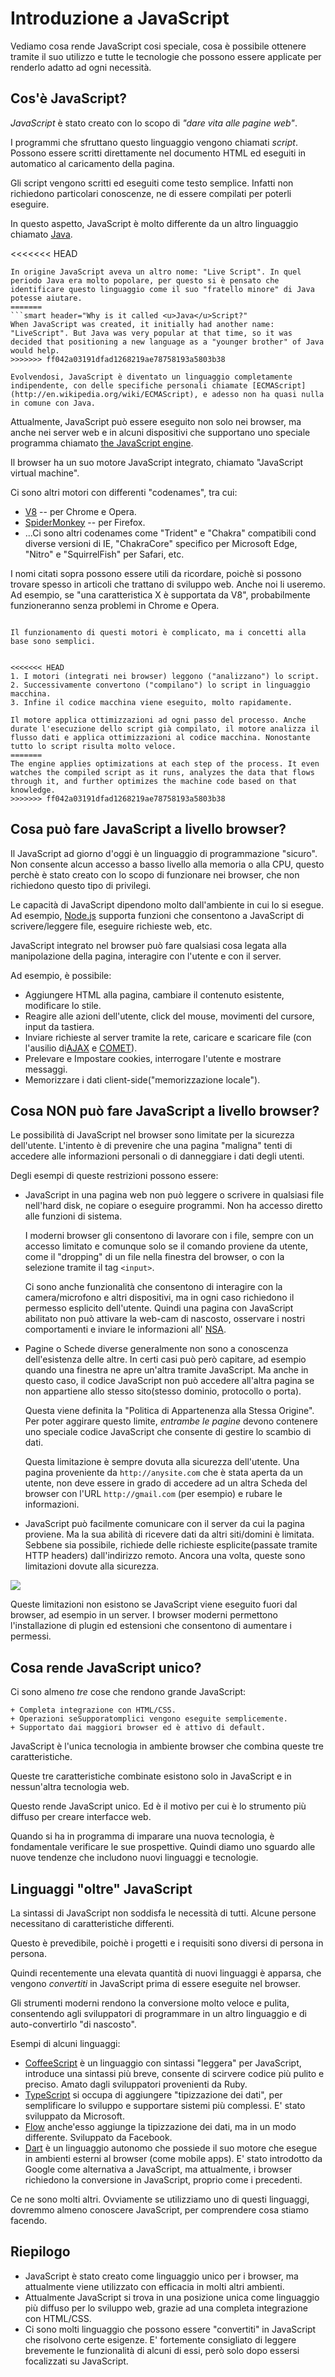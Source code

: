 # Introduzione a JavaScript

Vediamo cosa rende JavaScript cosi speciale, cosa è possibile ottenere tramite il suo utilizzo e tutte le tecnologie che possono essere applicate per renderlo adatto ad ogni necessità.

## Cos'è JavaScript?

*JavaScript* è stato creato con lo scopo di *"dare vita alle pagine web"*.

I programmi che sfruttano questo linguaggio vengono chiamati *script*. Possono essere scritti direttamente nel documento HTML ed eseguiti in automatico al caricamento della pagina.

Gli script vengono scritti ed eseguiti come testo semplice. Infatti non richiedono particolari conoscenze, ne di essere compilati per poterli eseguire.

In questo aspetto, JavaScript è molto differente da un altro linguaggio chiamato [Java](https://en.wikipedia.org/wiki/Java_(programming_language)).

<<<<<<< HEAD
```smart header="Perchè <u>Java</u>Script?"
In origine JavaScript aveva un altro nome: "Live Script". In quel periodo Java era molto popolare, per questo si è pensato che identificare questo linguaggio come il suo "fratello minore" di Java potesse aiutare.
=======
```smart header="Why is it called <u>Java</u>Script?"
When JavaScript was created, it initially had another name: "LiveScript". But Java was very popular at that time, so it was decided that positioning a new language as a "younger brother" of Java would help.
>>>>>>> ff042a03191dfad1268219ae78758193a5803b38

Evolvendosi, JavaScript è diventato un linguaggio completamente indipendente, con delle specifiche personali chiamate [ECMAScript](http://en.wikipedia.org/wiki/ECMAScript), e adesso non ha quasi nulla in comune con Java.
```

Attualmente, JavaScript può essere eseguito non solo nei browser, ma anche nei server web e in alcuni dispositivi che supportano uno speciale programma chiamato [the JavaScript engine](https://en.wikipedia.org/wiki/JavaScript_engine).

Il browser ha un suo motore JavaScript integrato, chiamato "JavaScript virtual machine".

Ci sono altri motori con differenti "codenames", tra cui:

- [V8](https://en.wikipedia.org/wiki/V8_(JavaScript_engine)) -- per Chrome e Opera.
- [SpiderMonkey](https://en.wikipedia.org/wiki/SpiderMonkey) -- per Firefox.
- ...Ci sono altri codenames come "Trident" e "Chakra" compatibili cond diverse versioni di IE, "ChakraCore" specifico per Microsoft Edge, "Nitro" e "SquirrelFish" per Safari, etc.

I nomi citati sopra possono essere utili da ricordare, poichè si possono trovare spesso in articoli che trattano di sviluppo web. Anche noi li useremo. Ad esempio, se "una caratteristica X è supportata da V8", probabilmente funzioneranno senza problemi in Chrome e Opera.

```smart header="Come funzionano questi motori?"

Il funzionamento di questi motori è complicato, ma i concetti alla base sono semplici.


<<<<<<< HEAD
1. I motori (integrati nei browser) leggono ("analizzano") lo script.
2. Successivamente convertono ("compilano") lo script in linguaggio macchina.
3. Infine il codice macchina viene eseguito, molto rapidamente.

Il motore applica ottimizzazioni ad ogni passo del processo. Anche durate l'esecuzione dello script già compilato, il motore analizza il flusso dati e applica ottimizzazioni al codice macchina. Nonostante tutto lo script risulta molto veloce.
=======
The engine applies optimizations at each step of the process. It even watches the compiled script as it runs, analyzes the data that flows through it, and further optimizes the machine code based on that knowledge.
>>>>>>> ff042a03191dfad1268219ae78758193a5803b38
```

## Cosa può fare JavaScript a livello browser?

Il JavaScript ad giorno d'oggi è un linguaggio di programmazione "sicuro". Non consente alcun accesso a basso livello alla memoria o alla CPU, questo perchè è stato creato con lo scopo di funzionare nei browser, che non richiedono questo tipo di privilegi.

Le capacità di JavaScript dipendono molto dall'ambiente in cui lo si esegue. Ad esempio, [Node.js](https://wikipedia.org/wiki/Node.js) supporta funzioni che consentono a JavaScript di scrivere/leggere file, eseguire richieste web, etc.

JavaScript integrato nel browser può fare qualsiasi cosa legata alla manipolazione della pagina, interagire con l'utente e con il server.

Ad esempio, è possibile:

- Aggiungere HTML alla pagina, cambiare il contenuto esistente, modificare lo stile.
- Reagire alle azioni dell'utente, click del mouse, movimenti del cursore, input da tastiera.
- Inviare richieste al server tramite la rete, caricare e scaricare file (con l'ausilio di[AJAX](https://en.wikipedia.org/wiki/Ajax_(programming)) e [COMET](https://en.wikipedia.org/wiki/Comet_(programming))).
- Prelevare e Impostare cookies, interrogare l'utente e mostrare messaggi.
- Memorizzare i dati client-side("memorizzazione locale").

## Cosa NON può fare JavaScript a livello browser?

Le possibilità di JavaScript nel browser sono limitate per la sicurezza dell'utente. L'intento è di prevenire che una pagina "maligna" tenti di accedere alle informazioni personali o di danneggiare i dati degli utenti.

Degli esempi di queste restrizioni possono essere:

- JavaScript in una pagina web non può leggere o scrivere in qualsiasi file nell'hard disk, ne copiare o eseguire programmi. Non ha accesso diretto alle funzioni di sistema.

    I moderni browser gli consentono di lavorare con i file, sempre con un accesso limitato e comunque solo se il comando proviene da utente, come il "dropping" di un file nella finestra del browser, o con la selezione  tramite il tag `<input>`.

    Ci sono anche funzionalità che consentono di interagire con la camera/microfono e altri dispositivi, ma in ogni caso richiedono il permesso esplicito dell'utente. Quindi una pagina con JavaScript abilitato non può attivare la web-cam di nascosto, osservare i nostri comportamenti e inviare le informazioni all' [NSA](https://en.wikipedia.org/wiki/National_Security_Agency).
- Pagine o Schede diverse generalmente non sono a conoscenza dell'esistenza delle altre. In certi casi può però capitare, ad esempio quando una finestra ne apre un'altra tramite JavaScript. Ma anche in questo caso, il codice JavaScript non può accedere all'altra pagina se non appartiene allo stesso sito(stesso dominio, protocollo o porta).

    Questa viene definita la "Politica di Appartenenza alla Stessa Origine". Per poter aggirare questo limite, *entrambe le pagine* devono contenere uno speciale codice JavaScript che consente di gestire lo scambio di dati.

    Questa limitazione è sempre dovuta alla sicurezza dell'utente. Una pagina proveniente da `http://anysite.com` che è stata aperta da un utente, non deve essere in grado di accedere ad un altra Scheda del browser con l'URL `http://gmail.com` (per esempio) e rubare le informazioni.
- JavaScript può facilmente comunicare con il server da cui la pagina proviene. Ma la sua abilità di ricevere dati da altri siti/domini è limitata. Sebbene sia possibile, richiede delle richieste esplicite(passate tramite HTTP headers) dall'indirizzo remoto. Ancora una volta, queste sono limitazioni dovute alla sicurezza.

![](limitations.svg)

Queste limitazioni non esistono se JavaScript viene eseguito fuori dal browser, ad esempio in un server. I browser moderni permettono l'installazione di plugin ed estensioni che consentono di aumentare i permessi.

## Cosa rende JavaScript unico?

Ci sono almeno *tre* cose che rendono grande JavaScript:

```compare
+ Completa integrazione con HTML/CSS.
+ Operazioni seSupporatomplici vengono eseguite semplicemente.
+ Supportato dai maggiori browser ed è attivo di default.
```
JavaScript è l'unica tecnologia in ambiente browser che combina queste tre caratteristiche.

Queste tre caratteristiche combinate esistono solo in JavaScript e in nessun'altra tecnologia web.

Questo rende JavaScript unico. Ed è il motivo per cui è lo strumento più diffuso per creare interfacce web.

Quando si ha in programma di imparare una nuova tecnologia, è fondamentale verificare le sue prospettive. Quindi diamo uno sguardo alle nuove tendenze che includono nuovi linguaggi e tecnologie.

## Linguaggi "oltre" JavaScript

La sintassi di JavaScript non soddisfa le necessità di tutti. Alcune persone necessitano di caratteristiche differenti.

Questo è prevedibile, poichè i progetti e i requisiti sono diversi di persona in persona.

Quindi recentemente una elevata quantità di nuovi linguaggi è apparsa, che vengono *convertiti* in JavaScript prima di essere eseguite nel browser.

Gli strumenti moderni rendono la conversione molto veloce e pulita, consentendo agli sviluppatori di programmare in un altro linguaggio e di auto-convertirlo "di nascosto".

Esempi di alcuni linguaggi:

- [CoffeeScript](http://coffeescript.org/) è un linguaggio con sintassi "leggera" per JavaScript, introduce una sintassi più breve, consente di scirvere codice più pulito e preciso. Amato dagli sviluppatori provenienti da Ruby.
- [TypeScript](http://www.typescriptlang.org/) si occupa di aggiungere "tipizzazione dei dati", per semplificare lo sviluppo e supportare sistemi più complessi. E' stato sviluppato da Microsoft.
- [Flow](http://flow.org/) anche'esso aggiunge la tipizzazione dei dati, ma in un modo differente. Sviluppato da Facebook.
- [Dart](https://www.dartlang.org/) è un linguaggio autonomo che possiede il suo motore che esegue in ambienti esterni al browser (come mobile apps). E' stato introdotto da Google come alternativa a JavaScript, ma attualmente, i browser richiedono la conversione in JavaScript, proprio come i precedenti.

Ce ne sono molti altri. Ovviamente se utilizziamo uno di questi linguaggi, dovremmo almeno conoscere JavaScript, per comprendere cosa stiamo facendo.

## Riepilogo

- JavaScript è stato creato come linguaggio unico per i browser, ma attualmente viene utilizzato con efficacia in molti altri ambienti.
- Attualmente JavaScript si trova in una posizione unica come linguaggio più diffuso per lo sviluppo web, grazie ad una completa integrazione con HTML/CSS.
- Ci sono molti linguaggio che possono essere "convertiti" in JavaScript che risolvono certe esigenze. E' fortemente consigliato di leggere brevemente le funzionalità di alcuni di essi, però solo dopo essersi focalizzati su JavaScript.
